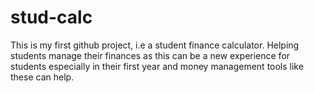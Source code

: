# stud-calc
This is my first github project, i.e a student finance calculator.
Helping students manage their finances as this can be a new experience for students especially in their first year and money management tools like these can help.
